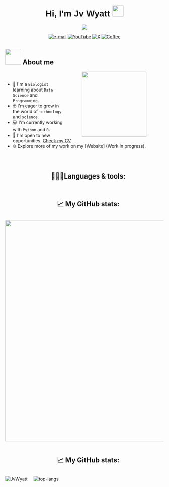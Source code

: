 <h1 align="center" style="font-family: Arial;">
  Hi, I'm Jv Wyatt <img src="https://images.emojiterra.com/google/noto-emoji/animated-emoji/1f44b-1f3fc.gif" width="35">
</h1>
<p align="center">
  <a href="https://github.com/JvWyatt">
    <img src="https://readme-typing-svg.herokuapp.com?font=Arial&color=%2700FF7B&size=25&center=true&vCenter=true&width=600&height=100&lines=The+Science+inspires+me+.+.+.;The+Code+drives+me+.+.+.;The+Data+fuels+my+passion+.+.+.;Biologist+at+heart,+programmer+in+the+making.;">
  </a>
</p>
 </div>
    <div align=center>
      <a href="mailto:jvwyatt20@gmail.com"><img src="https://img.shields.io/badge/Gmail-red?style=flat&logo=gmail&logoColor=white" alt="e-mail" /></a>
        <a href="https://www.youtube.com/@jv_wyatt"><img src="https://img.shields.io/badge/YouTube-white?style=flat&logo=YouTube&logoColor=red" alt="YouTube" /></a> 
        <a href="https://twitter.com/jv_wyatt"><img src="https://img.shields.io/badge/X-%23030303?style=flat&logo=X" alt="X" /></a>
        <a href="https://paypal.me/jvwyatt?country.x=PA&locale.x=es_XC"><img src="https://img.shields.io/badge/Buy%20me%20a%20coffee-%235B4638?style=flat&logo=buymeacoffee&logoColor=white" alt="Coffee" /></a>
    </div>
    <div align=left>

## <picture><img src="https://github.com/7oSkaaa/7oSkaaa/blob/main/Images/about_me.gif?raw=true" width="50px"></picture> About me
<picture><img align="right" src="https://www.kozmosound.com/wp-content/uploads/2018/12/Untitled-1-1.gif" width="205px" hspace="55"></picture>
<br> 
- :dna: I'm a `Biologist` learning about `Data Science` and `Programming`.
- :nerd_face: I'm eager to grow in the world of `technology` and `science`.
- :computer: I'm currently working with `Python` and `R`.
- :mag_right: I'm open to new opportunities. [Check my CV](https://drive.google.com/uc?export=download&id=1KTYgdJzlvN_5e1cCisgXsHDMoDHLEniG)
- :globe_with_meridians: Explore more of my work on my [Website] (Work in progress).
<br>

<!--h1 without bottom border-->
<div id="user-content-toc">
  <ul align="center">
    <summary><h2 style="display: inline-block"> 👨🏻‍💻Languages & tools:</h2></summary>
  </ul>
</div>
<div id="user-content-toc">
  <ul align="center">
    <summary><h2 style="display: inline-block"> 📈 My GitHub stats:</h2></summary>
  </ul>
  
<!--tech stack icons-->
<p align="center">
  <a href="https://skillicons.dev">
    <img src="https://skillicons.dev/icons?i=html,css,py,r,,windows,linux,ubuntu,github,vscode,git,gcp,ps,blender&perline=14" width="700px" />
  </a>
</p>

<div id="user-content-toc">
  <ul align="center">
    <summary><h2 style="display: inline-block"> 📈 My GitHub stats:</h2></summary>
  </ul>
  
<div align="center" style="display: flex; gap: 20px; align-items: flex-start;">
  <img src="https://github-readme-stats.vercel.app/api?username=JvWyatt&theme=dark&show_icons=true" alt="JvWyatt" />
  <img src="https://github-readme-stats.vercel.app/api/top-langs/?username=JvWyatt&layout=compact&theme=dark" alt="top-langs" />
</div>




